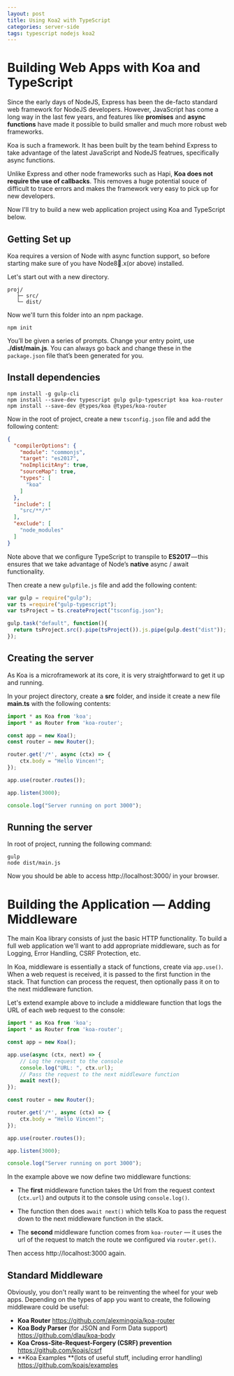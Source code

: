 ```yaml
---
layout: post
title: Using Koa2 with TypeScript
categories: server-side
tags: typescript nodejs koa2
---
```


# Building Web Apps with Koa and TypeScript

Since the early days of NodeJS, Express has been the de-facto standard web framework for NodeJS developers. However, JavaScript has come a long way in the last few years, and features like **promises** and **async functions** have made it possible to build smaller and much more robust web frameworks.

Koa is such a framework. It has been built by the team behind Express to take advantage of the latest JavaScript and NodeJS featrues, specifically async functions.

Unlike Express and other node frameworks such as Hapi, **Koa does not require the use of callbacks**. This removes a huge potential souce of difficult to trace errors and makes the framework very easy to pick up for new developers.

Now I'll try to build a new web application project using Koa and TypeScript below.

## Getting Set up

Koa requires a version of Node with async function support, so before starting make sure of you have Node8.x(or above) installed.

Let's start out with a new directory.

```
proj/
   ├─ src/
   └─ dist/
```

Now we'll turn this folder into an npm package.

```shell
npm init
```

You’ll be given a series of prompts. Change your entry point, use **./dist/main.js**. You can always go back and change these in the `package.json` file that’s been generated for you.

## Install dependencies

```shell
npm install -g gulp-cli
npm install --save-dev typescript gulp gulp-typescript koa koa-router
npm install --save-dev @types/koa @types/koa-router
```

Now in the root of project, create a new `tsconfig.json` file and add the following content:

```json
{
  "compilerOptions": {
    "module": "commonjs",
    "target": "es2017",
    "noImplicitAny": true,
    "sourceMap": true,
    "types": [
      "koa"
    ]
  },
  "include": [
    "src/**/*"
  ],
  "exclude": [
    "node_modules"
  ]
}
```

Note above that we configure TypeScript to transpile to **ES2017** — this ensures that we take advantage of Node’s **native** async / await functionality.

Then create a new `gulpfile.js` file and add the following content:

```javascript
var gulp = require("gulp");
var ts =require("gulp-typescript");
var tsProject = ts.createProject("tsconfig.json");

gulp.task("default", function(){
  return tsProject.src().pipe(tsProject()).js.pipe(gulp.dest("dist"));
});
```

## Creating the server

As Koa is a microframework at its core, it is very straightforward to get it up and running.

In your project directory, create a **src** folder, and inside it create a new file **main.ts** with the following contents:

```typescript
import * as Koa from 'koa';
import * as Router from 'koa-router';

const app = new Koa();
const router = new Router();

router.get('/*', async (ctx) => {
    ctx.body = "Hello Vincen!";
});

app.use(router.routes());

app.listen(3000);

console.log("Server running on port 3000");
```

## Running the server

In root of project, running the following command:

```shell
gulp
node dist/main.js
```

Now you should be able to access http://localhost:3000/ in your browser.

# Building the Application — Adding Middleware

The main Koa library consists of just the basic HTTP functionality. To build a full web application we'll want to add appropriate middleware, such as for Logging, Error Handling, CSRF Protection, etc.

In Koa, middleware is essentially a stack of functions, create via `app.use()`. When a web request is received, it is passed to the first function in the stack. That function can process the request, then optionally pass it on to the next middleware function.

Let's extend example above to include a middleware function that logs the URL of each web request to  the console:

```typescript
import * as Koa from 'koa';
import * as Router from 'koa-router';

const app = new Koa();

app.use(async (ctx, next) => {
    // Log the request to the console
    console.log("URL: ", ctx.url);
    // Pass the request to the next middleware function
    await next();
});

const router = new Router();

router.get('/*', async (ctx) => {
    ctx.body = "Hello Vincen!";
});

app.use(router.routes());

app.listen(3000);

console.log("Server running on port 3000");
```

In the example above we now define two middleware functions:

* The **first** middleware function takes the Url from the request context (`ctx.url`) and outputs it to the console using `console.log()`.

* The function then does `await next()` which tells Koa to pass the request down to the next middleware function in the stack.

* The **second** middleware function comes from `koa-router` — it uses the url of the request to match the route we configured via `router.get()`.

Then access http://localhost:3000 again.

## Standard Middleware

Obviously, you don't really want to be reinventing the wheel for your web apps. Depending on the types of app you want to create, the following middleware could be useful:

- **Koa Router**
  <https://github.com/alexmingoia/koa-router>
- **Koa Body Parser** (for JSON and Form Data support)
  <https://github.com/dlau/koa-body>
- **Koa Cross-Site-Request-Forgery (CSRF) prevention**
  <https://github.com/koajs/csrf>
- **Koa Examples **(lots of useful stuff, including error handling)
  <https://github.com/koajs/examples>


